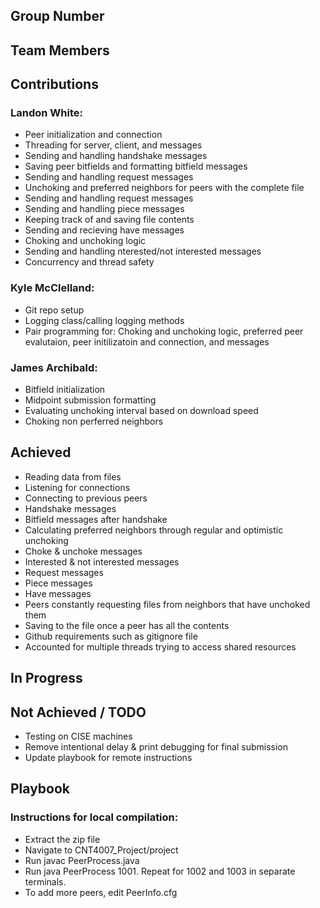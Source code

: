 ## Group Number

## Team Members

## Contributions

###  Landon White:
* Peer initialization and connection
* Threading for server, client, and messages
* Sending and handling handshake messages
* Saving peer bitfields and formatting bitfield messages
* Sending and handling request messages
* Unchoking and preferred neighbors for peers with the complete file
* Sending and handling request messages
* Sending and handling piece messages
* Keeping track of and saving file contents
* Sending and recieving have messages
* Choking and unchoking logic
* Sending and handling nterested/not interested messages
* Concurrency and thread safety

###  Kyle McClelland:
* Git repo setup
* Logging class/calling logging methods
* Pair programming for: Choking and unchoking logic, preferred peer evalutaion, peer initilizatoin and connection, and messages

###  James Archibald:
* Bitfield initialization
* Midpoint submission formatting
* Evaluating unchoking interval based on download speed
* Choking non perferred neighbors

## Achieved
* Reading data from files
* Listening for connections
* Connecting to previous peers
* Handshake messages
* Bitfield messages after handshake 
* Calculating preferred neighbors through regular and optimistic unchoking
* Choke & unchoke messages
* Interested & not interested messages
* Request messages
* Piece messages
* Have messages
* Peers constantly requesting files from neighbors that have unchoked them
* Saving to the file once a peer has all the contents
* Github requirements such as gitignore file
* Accounted for multiple threads trying to access shared resources

## In Progress


## Not Achieved / TODO
* Testing on CISE machines
* Remove intentional delay & print debugging for final submission
* Update playbook for remote instructions

## Playbook
### Instructions for local compilation:
* Extract the zip file
* Navigate to CNT4007_Project/project
* Run javac PeerProcess.java
* Run java PeerProcess 1001. Repeat for 1002 and 1003 in separate terminals.
* To add more peers, edit PeerInfo.cfg
